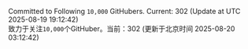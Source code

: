 Committed to Following `10,000` GitHubers. Current: <!-- FOLLOWING_COUNT -->302<!-- FOLLOWING_COUNT --> (Update at UTC <!-- LAST_UPDATED -->2025-08-19 19:12:42<!-- LAST_UPDATED -->)<br>
致力于关注`10,000`个GitHuber。当前：<!-- FOLLOWING_COUNT -->302<!-- FOLLOWING_COUNT --> (更新于北京时间 <!-- LAST_UPDATED_CST -->2025-08-20 03:12:42<!-- LAST_UPDATED_CST -->)
